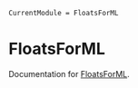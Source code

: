 ```@meta
CurrentModule = FloatsForML
```

# FloatsForML

Documentation for [FloatsForML](https://github.com/DiademSpecialProjects/FloatsForML.jl).

